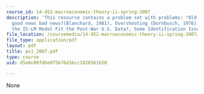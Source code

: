 ```yaml
---
course_id: 14-452-macroeconomic-theory-ii-spring-2007
description: 'This resource contains a problem set with problems: "Old Macro": Are
  good news bad news?(Blanchard, 1981), Overshooting (Dornbusch, 1976), How Well Does
  the IS-LM Model Fit the Post-War U.S. Data?, Some Identification Issues, and Results.'
file_location: /coursemedia/14-452-macroeconomic-theory-ii-spring-2007/d5e8c00fdbe0f5676d1bcc1828561b58_ps1_2007.pdf
file_type: application/pdf
layout: pdf
title: ps1_2007.pdf
type: course
uid: d5e8c00fdbe0f5676d1bcc1828561b58

---
```

None